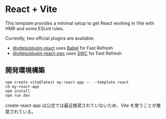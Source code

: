 # React + Vite

This template provides a minimal setup to get React working in Vite with HMR and some ESLint rules.

Currently, two official plugins are available:

- [@vitejs/plugin-react](https://github.com/vitejs/vite-plugin-react/blob/main/packages/plugin-react/README.md) uses [Babel](https://babeljs.io/) for Fast Refresh
- [@vitejs/plugin-react-swc](https://github.com/vitejs/vite-plugin-react-swc) uses [SWC](https://swc.rs/) for Fast Refresh

## 開発環境構築

```
npm create vite@latest my-react-app -- --template react
cd my-react-app
npm install
npm run dev
```

create-react-app は公式では最近推奨されていないため、Vite を使うことが推奨されている。
